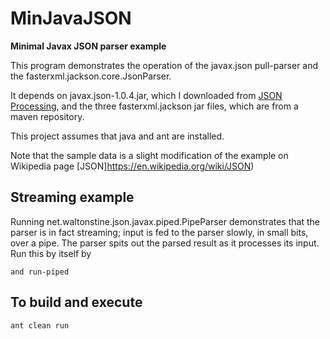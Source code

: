 # MinJavaJSON

**Minimal Javax JSON parser example**

This program demonstrates the operation of the javax.json pull-parser and the fasterxml.jackson.core.JsonParser.

It depends on javax.json-1.0.4.jar, which I downloaded from [JSON Processing](https://jsonp.java.net),
and the three fasterxml.jackson jar files, which are from a maven repository.

This project assumes that java and ant are installed.

Note that the sample data is a slight modification of the example on Wikipedia page [JSON]https://en.wikipedia.org/wiki/JSON)

## Streaming example

Running net.waltonstine.json.javax.piped.PipeParser demonstrates that the parser is in fact streaming; input is fed to the parser slowly, in small bits, over a pipe.  The parser spits out the parsed result as it processes its input.  Run this by itself by

```and run-piped```

## To build and execute

```ant clean run```
